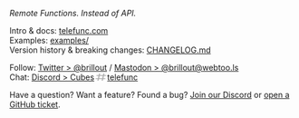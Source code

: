 *Remote Functions. Instead of API.*

Intro & docs: [telefunc.com](https://telefunc.com)
<br/>
Examples: [examples/](examples)
<br/>
Version history & breaking changes: [CHANGELOG.md](CHANGELOG.md)

Follow: [Twitter > @brillout](https://twitter.com/brillout) / [Mastodon > @brillout@webtoo.ls](https://m.webtoo.ls/@brillout)
<br/>
Chat: <a href="https://discord.com/invite/dSDMGGJZQy">Discord > Cubes<img src="/docs/icons/hash.svg" height="17" width="23" valign="text-bottom" alt="hash"/>telefunc</a>

Have a question? Want a feature? Found a bug?
<a href="https://discord.com/invite/dSDMGGJZQy">Join our Discord</a> or
<a href="https://github.com/brillout/telefunc/issues/new">open a GitHub ticket</a>.
